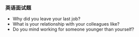 ### 英语面试题
- Why did you leave your last job? 
- What is your relationship with your colleagues like? 
- Do you mind working for someone younger than yourself? 
